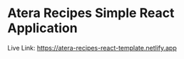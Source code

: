 # Atera Recipes Simple React Application

Live Link: https://atera-recipes-react-template.netlify.app

